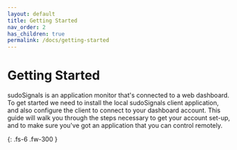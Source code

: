 ```yaml
---
layout: default
title: Getting Started
nav_order: 2
has_children: true
permalink: /docs/getting-started
---
```


# Getting Started

sudoSignals is an application monitor that's connected to a web dashboard. To get started we need to install the local sudoSignals client application, and also configure the client to connect to your dashboard account. This guide will walk you through the steps necessary to get your account set-up, and to make sure you've got an application that you can control remotely. 

{: .fs-6 .fw-300 }